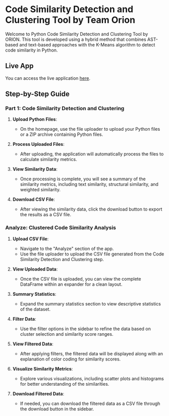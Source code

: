 # Code Similarity Detection and Clustering Tool by Team Orion

Welcome to Python Code Similarity Detection and Clustering Tool by ORION. This tool is developed using a hybrid method that combines AST-based and text-based approaches with the K-Means algorithm to detect code similarity in Python.

## Live App
You can access the live application [here](https://thesis-roqzofhqframgkykcznpcp.streamlit.app/).

## Step-by-Step Guide

### Part 1: Code Similarity Detection and Clustering

1. **Upload Python Files**:
   - On the homepage, use the file uploader to upload your Python files or a ZIP archive containing Python files.

2. **Process Uploaded Files**:
   - After uploading, the application will automatically process the files to calculate similarity metrics.

3. **View Similarity Data**:
   - Once processing is complete, you will see a summary of the similarity metrics, including text similarity, structural similarity, and weighted similarity.

4. **Download CSV File**:
   - After viewing the similarity data, click the download button to export the results as a CSV file.

### Analyze: Clustered Code Similarity Analysis

1. **Upload CSV File**:
   - Navigate to the "Analyze" section of the app.
   - Use the file uploader to upload the CSV file generated from the Code Similarity Detection and Clustering step.

2. **View Uploaded Data**:
   - Once the CSV file is uploaded, you can view the complete DataFrame within an expander for a clean layout.

3. **Summary Statistics**:
   - Expand the summary statistics section to view descriptive statistics of the dataset.

4. **Filter Data**:
   - Use the filter options in the sidebar to refine the data based on cluster selection and similarity score ranges.

5. **View Filtered Data**:
   - After applying filters, the filtered data will be displayed along with an explanation of color coding for similarity scores.

6. **Visualize Similarity Metrics**:
   - Explore various visualizations, including scatter plots and histograms for better understanding of the similarities.

7. **Download Filtered Data**:
   - If needed, you can download the filtered data as a CSV file through the download button in the sidebar.

